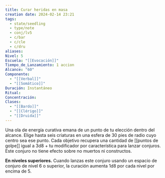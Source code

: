 ```yaml
---
title: Curar heridas en masa
creation date: 2024-02-14 23:21
tags:
  - state/seedling
  - type/note
  - conj/lv5
  - c/bar
  - c/cle
  - c/dru
aliases: 
Nivel: 5
Escuela: "[[Evocación]]"
Tiempo_de_Lanzamiento: 1 accion
Alcance: "60"
Componente:
  - "[[Verbal]]"
  - "[[Somático]]"
Duración: Instantáneo
Ritual: 
Concentración: 
Clases:
  - "[[Bardo]]"
  - "[[Clérigo]]"
  - "[[Druida]]"
---
```

Una ola de energía curativa emana de un punto de tu elección dentro del alcance. Elige hasta seis criaturas en una esfera de 30 pies de radio cuyo centro sea ese punto. Cada objetivo recupera una cantidad de [[puntos de golpe]] igual a 3d8 + tu modificador por característica para lanzar conjuros. Este conjuro no tiene efecto sobre no muertos ni constructos.

**En niveles superiores.** Cuando lanzas este conjuro usando un espacio de conjuro de nivel 6 o superior, la curación aumenta 1d8 por cada nivel por encima de 5.